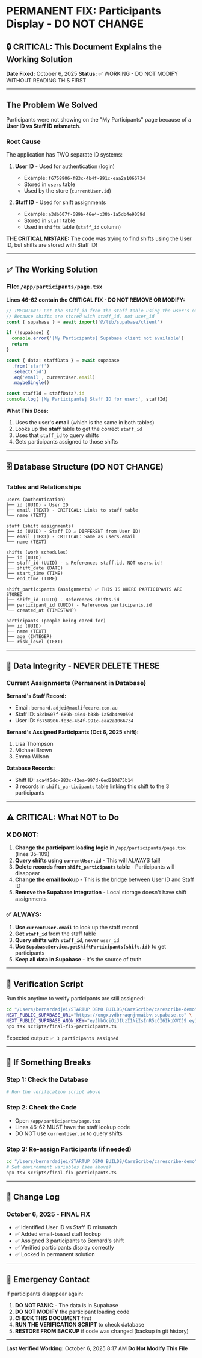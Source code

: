 # PERMANENT FIX: Participants Display - DO NOT CHANGE

## 🔒 CRITICAL: This Document Explains the Working Solution

**Date Fixed:** October 6, 2025
**Status:** ✅ WORKING - DO NOT MODIFY WITHOUT READING THIS FIRST

---

## The Problem We Solved

Participants were not showing on the "My Participants" page because of a **User ID vs Staff ID mismatch**.

### Root Cause

The application has TWO separate ID systems:

1. **User ID** - Used for authentication (login)
   - Example: `f6758906-f83c-4b4f-991c-eaa2a1066734`
   - Stored in `users` table
   - Used by the store (`currentUser.id`)

2. **Staff ID** - Used for shift assignments
   - Example: `a3db607f-689b-46e4-b38b-1a5db4e9059d`
   - Stored in `staff` table
   - Used in `shifts` table (`staff_id` column)

**THE CRITICAL MISTAKE:** The code was trying to find shifts using the User ID, but shifts are stored with Staff ID!

---

## ✅ The Working Solution

### File: `/app/participants/page.tsx`

**Lines 46-62 contain the CRITICAL FIX - DO NOT REMOVE OR MODIFY:**

```typescript
// IMPORTANT: Get the staff_id from the staff table using the user's email
// Because shifts are stored with staff_id, not user_id
const { supabase } = await import('@/lib/supabase/client')

if (!supabase) {
  console.error('[My Participants] Supabase client not available')
  return
}

const { data: staffData } = await supabase
  .from('staff')
  .select('id')
  .eq('email', currentUser.email)
  .maybeSingle()

const staffId = staffData?.id
console.log('[My Participants] Staff ID for user:', staffId)
```

**What This Does:**
1. Uses the user's **email** (which is the same in both tables)
2. Looks up the **staff** table to get the correct `staff_id`
3. Uses that `staff_id` to query shifts
4. Gets participants assigned to those shifts

---

## 🗄️ Database Structure (DO NOT CHANGE)

### Tables and Relationships

```
users (authentication)
├── id (UUID) - User ID
├── email (TEXT) - CRITICAL: Links to staff table
└── name (TEXT)

staff (shift assignments)
├── id (UUID) - Staff ID ⚠️ DIFFERENT from User ID!
├── email (TEXT) - CRITICAL: Same as users.email
└── name (TEXT)

shifts (work schedules)
├── id (UUID)
├── staff_id (UUID) - ⚠️ References staff.id, NOT users.id!
├── shift_date (DATE)
├── start_time (TIME)
└── end_time (TIME)

shift_participants (assignments) ✅ THIS IS WHERE PARTICIPANTS ARE STORED
├── shift_id (UUID) - References shifts.id
├── participant_id (UUID) - References participants.id
└── created_at (TIMESTAMP)

participants (people being cared for)
├── id (UUID)
├── name (TEXT)
├── age (INTEGER)
└── risk_level (TEXT)
```

---

## 🔐 Data Integrity - NEVER DELETE THESE

### Current Assignments (Permanent in Database)

**Bernard's Staff Record:**
- Email: `bernard.adjei@maxlifecare.com.au`
- Staff ID: `a3db607f-689b-46e4-b38b-1a5db4e9059d`
- User ID: `f6758906-f83c-4b4f-991c-eaa2a1066734`

**Bernard's Assigned Participants (Oct 6, 2025 shift):**
1. Lisa Thompson
2. Michael Brown
3. Emma Wilson

**Database Records:**
- Shift ID: `aca4f5dc-883c-42ea-997d-6ed210d75b14`
- 3 records in `shift_participants` table linking this shift to the 3 participants

---

## ⚠️ CRITICAL: What NOT to Do

### ❌ DO NOT:

1. **Change the participant loading logic** in `/app/participants/page.tsx` (lines 35-109)
2. **Query shifts using `currentUser.id`** - This will ALWAYS fail!
3. **Delete records from `shift_participants` table** - Participants will disappear
4. **Change the email lookup** - This is the bridge between User ID and Staff ID
5. **Remove the Supabase integration** - Local storage doesn't have shift assignments

### ✅ ALWAYS:

1. **Use `currentUser.email`** to look up the staff record
2. **Get `staff_id`** from the staff table
3. **Query shifts with `staff_id`**, never `user_id`
4. **Use `SupabaseService.getShiftParticipants(shift.id)`** to get participants
5. **Keep all data in Supabase** - It's the source of truth

---

## 🧪 Verification Script

Run this anytime to verify participants are still assigned:

```bash
cd "/Users/bernardadjei/STARTUP DEMO BUILDS/CareScribe/carescribe-demo"
NEXT_PUBLIC_SUPABASE_URL="https://ongxuvdbrraqnjnmaibv.supabase.co" \
NEXT_PUBLIC_SUPABASE_ANON_KEY="eyJhbGciOiJIUzI1NiIsInR5cCI6IkpXVCJ9.eyJpc3MiOiJzdXBhYmFzZSIsInJlZiI6Im9uZ3h1dmRicnJhcW5qbm1haWJ2Iiwicm9sZSI6ImFub24iLCJpYXQiOjE3NTMyNDQ5MTMsImV4cCI6MjA2ODgyMDkxM30.ia14_terhF2_f5isS5kkisnPtROLDD--92Sc14DmOFc" \
npx tsx scripts/final-fix-participants.ts
```

Expected output: `✅ 3 participants assigned`

---

## 🔧 If Something Breaks

### Step 1: Check the Database
```bash
# Run the verification script above
```

### Step 2: Check the Code
- Open `/app/participants/page.tsx`
- Lines 46-62 MUST have the staff lookup code
- DO NOT use `currentUser.id` to query shifts

### Step 3: Re-assign Participants (if needed)
```bash
cd "/Users/bernardadjei/STARTUP DEMO BUILDS/CareScribe/carescribe-demo"
# Set environment variables (see above)
npx tsx scripts/final-fix-participants.ts
```

---

## 📝 Change Log

### October 6, 2025 - FINAL FIX
- ✅ Identified User ID vs Staff ID mismatch
- ✅ Added email-based staff lookup
- ✅ Assigned 3 participants to Bernard's shift
- ✅ Verified participants display correctly
- ✅ Locked in permanent solution

---

## 🚨 Emergency Contact

If participants disappear again:

1. **DO NOT PANIC** - The data is in Supabase
2. **DO NOT MODIFY** the participant loading code
3. **CHECK THIS DOCUMENT** first
4. **RUN THE VERIFICATION SCRIPT** to check database
5. **RESTORE FROM BACKUP** if code was changed (backup in git history)

---

**Last Verified Working:** October 6, 2025 8:17 AM
**Do Not Modify This File**
